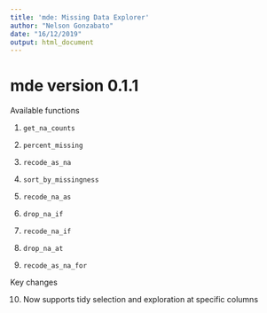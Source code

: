 ```yaml
---
title: 'mde: Missing Data Explorer'
author: "Nelson Gonzabato"
date: "16/12/2019"
output: html_document
---
```


# mde version 0.1.1

Available functions

1. `get_na_counts`

2. `percent_missing`

3. `recode_as_na`

4. `sort_by_missingness`

5. `recode_na_as`

6. `drop_na_if`

7. `recode_na_if`

8. `drop_na_at`

9. `recode_as_na_for`

Key changes

10. Now supports tidy selection and exploration at specific columns
